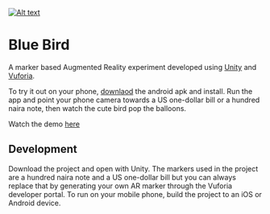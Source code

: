 [![Alt text](https://img.youtube.com/vi/0Tv_wVSeEl4/0.jpg)](https://www.youtube.com/watch?v=0Tv_wVSeEl4)

# Blue Bird
A marker based Augmented Reality experiment developed using [Unity](https://unity3d.com/) and [Vuforia](https://www.vuforia.com/).

To try it out on your phone, [downlaod](https://play.google.com/store/apps/details?id=com.Kolapo.HappyHour) the android apk and install. Run the app and point your phone camera towards a US one-dollar bill or a hundred naira note, then watch the cute bird pop the balloons.

Watch the demo [here](https://twitter.com/kolapo_/status/896677421243564033)

## Development
Download the project and open with Unity. The markers used in the project are a hundred naira note and a US one-dollar bill but you can always replace that by generating your own AR marker through the Vuforia developer portal. To run on your mobile phone, build the project to an iOS or Android device.

